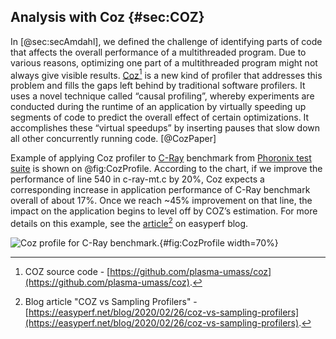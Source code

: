 ﻿---
typora-root-url: ..\..\img
---

## Analysis with Coz {#sec:COZ}

In [@sec:secAmdahl], we defined the challenge of identifying parts of code that affects the overall performance of a multithreaded program. Due to various reasons, optimizing one part of a multithreaded program might not always give visible results. [Coz](https://github.com/plasma-umass/coz)[^16] is a new kind of profiler that addresses this problem and fills the gaps left behind by traditional software profilers. It uses a novel technique called “causal profiling”, whereby experiments are conducted during the runtime of an application by virtually speeding up segments of code to predict the overall effect of certain optimizations. It accomplishes these “virtual speedups” by inserting pauses that slow down all other concurrently running code. [@CozPaper]

Example of applying Coz profiler to [C-Ray](https://openbenchmarking.org/test/pts/c-ray) benchmark from [Phoronix test suite](https://www.phoronix-test-suite.com/) is shown on @fig:CozProfile. According to the chart, if we improve the performance of line 540 in c-ray-mt.c by 20%, Coz expects a corresponding increase in application performance of C-Ray benchmark overall of about 17%. Once we reach ~45% improvement on that line, the impact on the application begins to level off by COZ’s estimation. For more details on this example, see the [article](https://easyperf.net/blog/2020/02/26/coz-vs-sampling-profilers)[^17] on easyperf blog.

![Coz profile for [C-Ray](https://openbenchmarking.org/test/pts/c-ray) benchmark.](/5/CozProfile.png){#fig:CozProfile width=70%}

[^16]: COZ source code - [https://github.com/plasma-umass/coz](https://github.com/plasma-umass/coz).
[^17]: Blog article "COZ vs Sampling Profilers" - [https://easyperf.net/blog/2020/02/26/coz-vs-sampling-profilers](https://easyperf.net/blog/2020/02/26/coz-vs-sampling-profilers).

